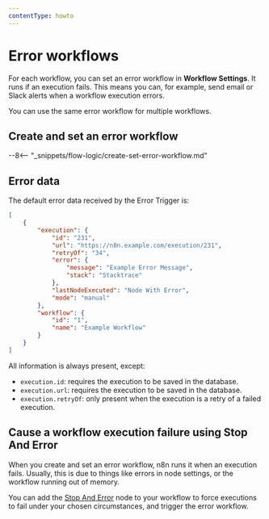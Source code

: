 ```yaml
---
contentType: howto
---
```


# Error workflows

For each workflow, you can set an error workflow in **Workflow Settings**. It runs if an execution fails. This means you can, for example, send email or Slack alerts when a workflow execution errors. 

You can use the same error workflow for multiple workflows.

## Create and set an error workflow

--8<-- "_snippets/flow-logic/create-set-error-workflow.md"

## Error data

The default error data received by the Error Trigger is:

```json
[
	{
		"execution": {
			"id": "231",
			"url": "https://n8n.example.com/execution/231",
			"retryOf": "34",
			"error": {
				"message": "Example Error Message",
				"stack": "Stacktrace"
			},
			"lastNodeExecuted": "Node With Error",
			"mode": "manual"
		},
		"workflow": {
			"id": "1",
			"name": "Example Workflow"
		}
	}
]

```

All information is always present, except:

- `execution.id`: requires the execution to be saved in the database.
- `execution.url`: requires the execution to be saved in the database.
- `execution.retryOf`: only present when the execution is a retry of a failed execution.

## Cause a workflow execution failure using Stop And Error

When you create and set an error workflow, n8n runs it when an execution fails. Usually, this is due to things like errors in node settings, or the workflow running out of memory.

You can add the [Stop And Error](/integrations/builtin/core-nodes/n8n-nodes-base.stopanderror/) node to your workflow to force executions to fail under your chosen circumstances, and trigger the error workflow.

